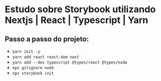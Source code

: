 # Estudo sobre Storybook utilizando Nextjs | React | Typescript | Yarn

## Passo a passo do projeto:

- `yarn init -y` 
- `yarn add react react-dom next`
- `yarn add --dev typescript @types/react @types/node`
- `npx gitignore node`
- `npx storybook init`
